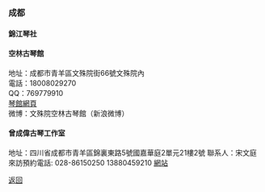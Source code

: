 ### 成都
#### 錦江琴社


#### 空林古琴館
地址：成都市青羊區文殊院街66號文殊院內  
電話：18008029270  
QQ：769779910  
[琴館網頁](www.konglinqinguan.com)  
微博：文殊院空林古琴館（新浪微博）  

#### 曾成偉古琴工作室
地址：四川省成都市青羊區錦裏東路5號國嘉華庭2單元21樓2號
聯系人：宋文庭
來訪預約電話: 028-86150250   13880459210
[網站](www.shupaiguqin.com)


[返回](China.md)

